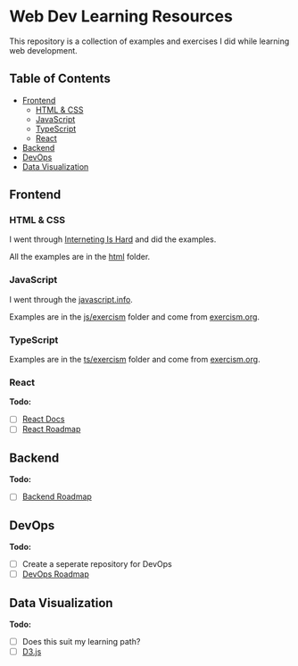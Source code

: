 # Web Dev Learning Resources

This repository is a collection of examples and exercises I did while learning web development.

## Table of Contents

- [Frontend](#frontend)
  - [HTML & CSS](#html--css)
  - [JavaScript](#javascript)
  - [TypeScript](#typescript)
  - [React](#react)
- [Backend](#backend)
- [DevOps](#devops)
- [Data Visualization](#data-visualization)

## Frontend

### HTML & CSS

I went through [Interneting Is Hard](https://internetingishard.netlify.app/html-and-css/) and did the examples.

All the examples are in the [html](html) folder.

### JavaScript

I went through the [javascript.info](https://javascript.info/).

Examples are in the [js/exercism](js/exercism) folder and come from  [exercism.org](https://exercism.org/tracks/javascript).

### TypeScript

Examples are in the [ts/exercism](ts/exercism) folder and come from  [exercism.org](https://exercism.org/tracks/typescript).

### React

**Todo:**

- [ ] [React Docs](https://react.dev/learn)
- [ ] [React Roadmap](https://roadmap.sh/react)

## Backend

**Todo:**

- [ ] [Backend Roadmap](https://roadmap.sh/backend)

## DevOps

**Todo:**

- [ ] Create a seperate repository for DevOps
- [ ] [DevOps Roadmap](https://roadmap.sh/devops)

## Data Visualization

**Todo:**

- [ ] Does this suit my learning path?
- [ ] [D3.js](https://d3js.org/getting-started)